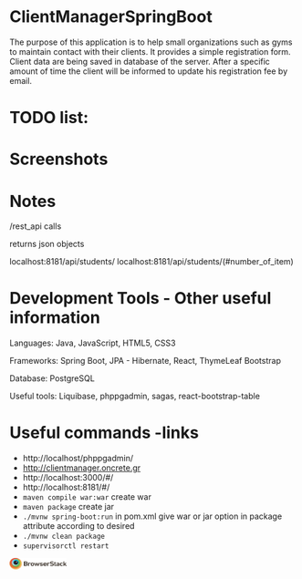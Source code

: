 # ClientManagerSpringBoot

The purpose of this application is to help small organizations such as gyms to maintain contact with their clients. It provides a simple registration form. Client data are being saved in database of the server. After a specific amount of time the client will be informed to update his registration fee by email.

TODO list: 
================  


Screenshots
================


Notes
================ 

/rest_api calls

returns json objects

localhost:8181/api/students/
localhost:8181/api/students/(#number_of_item)

Development Tools - Other useful information
================

Languages: Java, JavaScript, HTML5, CSS3

Frameworks: Spring Boot, JPA - Hibernate, React, ThymeLeaf
Bootstrap

Database: PostgreSQL

Useful tools: Liquibase, phppgadmin, sagas, react-bootstrap-table

Useful commands -links
================

* http://localhost/phppgadmin/
* http://clientmanager.oncrete.gr
* http://localhost:3000/#/
* http://localhost:8181/#/
* `maven compile war:war`        create war
* `maven package`                create jar
* `./mvnw spring-boot:run` in pom.xml give war or jar option in package attribute according to desired
* `./mvnw clean package`
* `supervisorctl restart`

<a href="http://browserstack.com" target="_blank">
   <img src="./Logo-01.svg" width="100" height="20">
</a>
